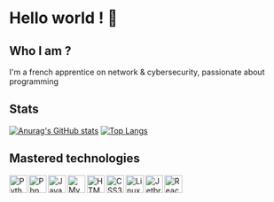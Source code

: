 # Hello world ! 👋
## Who I am ?
I'm a french apprentice on network & cybersecurity, passionate about programming

## Stats

[![Anurag's GitHub stats](https://github-readme-stats.vercel.app/api?username=QuentinHelion&theme=vue)](https://github.com/anuraghazra/github-readme-stats)
[![Top Langs](https://github-readme-stats.vercel.app/api/top-langs/?username=QuentinHelion&layout=compact&theme=vue)](https://github.com/anuraghazra/github-readme-stats)

## Mastered technologies

<div style="display: flex; align-items: center;">
  <img align="left" alt="Python" title="Python" width="32px" src="https://i.imgur.com/7oaoxts.png" />
  <img align="left" alt="Php" title="Php" width="32px" src="http://pngimg.com/uploads/php/php_PNG50.png" />
  <img align="left" alt="Javascript"  title="Javascript" width="32px" src="https://i.imgur.com/UOAjpsc.png" />
  <img align="left" alt="MySQL" width="32px" title="MySQL" src="https://i.imgur.com/XaZ9cfK.png" />
  <img align="left" alt="HTML5" title="HTML5" width="32px" src="https://i.imgur.com/6PCGCOD.png" />
  <img align="left" alt="CSS3" title="CSS3" width="32px" src="https://i.imgur.com/QjDQazD.png" />
  <img align="left" alt="Linux" title="Linux" width="32px" src="https://cdn-icons-png.flaticon.com/512/518/518713.png" />
  <img align="left" alt="Jetbrains Tools" title="Jetbrains Tools" width="32px" src="https://i.imgur.com/iwVAXSE.png" />
  <img align="left" alt="React" title="React" width="32px" src="https://i.imgur.com/7oaoxts.png" />
</div>

